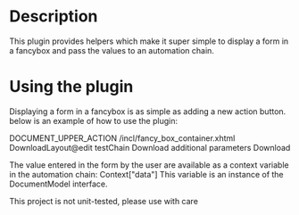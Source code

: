 # Description
This plugin provides helpers which make it super simple to display a form in a fancybox and pass the values to an automation chain.

# Using the plugin 
Displaying a form in a fancybox is as simple as adding a new action button. below is an example of how to use the plugin:

  <extension target="org.nuxeo.ecm.platform.actions.ActionService" point="actions">
    <!-- A download action which display a form with additional parameters which are then passed to an automation chain -->
	<action id="Download" order="0" label="testFancy" type="fancybox">
      <category>DOCUMENT_UPPER_ACTION</category>
      <properties>
	    <!-- The fancybox container layout -->
        <property name="include">/incl/fancy_box_container.xhtml</property>
	    <!-- The form layout to display in the layout -->
        <property name="layout">DownloadLayout@edit</property>
		<!-- The chain to start when the user hits the process button -->
        <property name="chain">testChain</property>
		<!-- The fancybox main title -->
        <property name="title">Download additional parameters</property>
		<!-- The process button label -->
        <property name="processLabel">Download</property>
      </properties>
    </action>
  </extension>

The value entered in the form by the user are available as a context variable in the automation chain: Context["data"]
This variable is an instance of the DocumentModel interface.

This project is not unit-tested, please use with care

